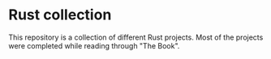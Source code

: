# Rust collection

This repository is a collection of different Rust projects. Most of the projects were completed while reading through "The Book".
